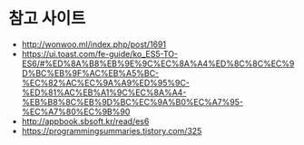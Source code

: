 # 참고 사이트
* http://wonwoo.ml/index.php/post/1691
* https://ui.toast.com/fe-guide/ko_ES5-TO-ES6/#%ED%8A%B8%EB%9E%9C%EC%8A%A4%ED%8C%8C%EC%9D%BC%EB%9F%AC%EB%A5%BC-%EC%82%AC%EC%9A%A9%ED%95%9C-%ED%81%AC%EB%A1%9C%EC%8A%A4-%EB%B8%8C%EB%9D%BC%EC%9A%B0%EC%A7%95-%EC%A7%80%EC%9B%90
* http://appbook.sbsoft.kr/read/es6
* https://programmingsummaries.tistory.com/325
